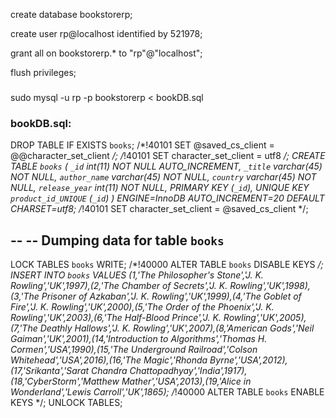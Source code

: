 create database bookstorerp;

create user rp@localhost identified by 521978;

grant all on bookstorerp.* to "rp"@"localhost";

flush privileges;

### 
sudo mysql -u rp -p bookstorerp < bookDB.sql


### bookDB.sql:
DROP TABLE IF EXISTS `books`;
/*!40101 SET @saved_cs_client     = @@character_set_client */;
/*!40101 SET character_set_client = utf8 */;
CREATE TABLE `books` (
  `_id` int(11) NOT NULL AUTO_INCREMENT,
  `_title` varchar(45) NOT NULL,
  `author_name` varchar(45) NOT NULL,
  `country` varchar(45) NOT NULL,
  `release_year` int(11) NOT NULL,
  PRIMARY KEY (`_id`),
  UNIQUE KEY `product_id_UNIQUE` (`_id`)
) ENGINE=InnoDB AUTO_INCREMENT=20 DEFAULT CHARSET=utf8;
/*!40101 SET character_set_client = @saved_cs_client */;

--
-- Dumping data for table `books`
--

LOCK TABLES `books` WRITE;
/*!40000 ALTER TABLE `books` DISABLE KEYS */;
INSERT INTO `books` VALUES (1,'The Philosopher\'s Stone','J. K. Rowling','UK',1997),(2,'The Chamber of Secrets','J. K. Rowling','UK',1998),(3,'The Prisoner of Azkaban','J. K. Rowling','UK',1999),(4,'The Goblet of Fire','J. K. Rowling','UK',2000),(5,'The Order of the Phoenix','J. K. Rowling','UK',2003),(6,'The Half-Blood Prince','J. K. Rowling','UK',2005),(7,'The Deathly Hallows','J. K. Rowling','UK',2007),(8,'American Gods','Neil Gaiman','UK',2001),(14,'Introduction to Algorithms','Thomas H. Cormen','USA',1990),(15,'The Underground Railroad','Colson Whitehead','USA',2016),(16,'The Magic','Rhonda Byrne','USA',2012),(17,'Srikanta','Sarat Chandra Chattopadhyay','India',1917),(18,'CyberStorm','Matthew Mather','USA',2013),(19,'Alice in Wonderland','Lewis Carroll','UK',1865);
/*!40000 ALTER TABLE `books` ENABLE KEYS */;
UNLOCK TABLES;
